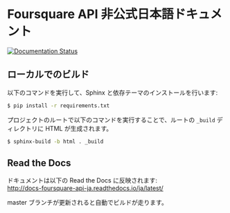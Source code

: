 # Foursquare API 非公式日本語ドキュメント

[![Documentation Status](https://readthedocs.org/projects/docs-foursquare-api-ja/badge/?version=latest)](http://docs-foursquare-api-ja.readthedocs.io/ja/latest/?badge=latest)

## ローカルでのビルド

以下のコマンドを実行して、Sphinx と依存テーマのインストールを行います:

```bash
$ pip install -r requirements.txt
```

プロジェクトのルートで以下のコマンドを実行することで、ルートの `_build` ディレクトリに HTML が生成されます。

```bash
$ sphinx-build -b html . _build
```

## Read the Docs

ドキュメントは以下の Read the Docs に反映されます:  
http://docs-foursquare-api-ja.readthedocs.io/ja/latest/

master ブランチが更新されると自動でビルドが走ります。
